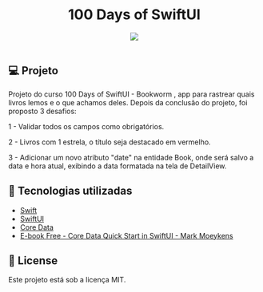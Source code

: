 <h1 align="center">
100 Days of SwiftUI
</h1>

<div align="center">
       <img src="./gif/Bookworm.gif"/>
</div>

</br>

## 💻 Projeto

Projeto do curso 100 Days of SwiftUI - Bookworm , app para rastrear quais livros
lemos e o que achamos deles. Depois da conclusão do projeto, foi proposto 3 desafios:

1 - Validar todos os campos como obrigatórios.

2 - Livros com 1 estrela, o título seja destacado em vermelho.

3 - Adicionar um novo atributo "date" na entidade Book, onde será salvo a data e
hora atual, exibindo a data formatada na tela de DetailView.

## 🚀 Tecnologias utilizadas

- [Swift](https://developer.apple.com/swift/)
- [SwiftUI](https://developer.apple.com/xcode/swiftui/)
- [Core Data](https://developer.apple.com/documentation/coredata)
- [E-book Free - Core Data Quick Start in SwiftUI - Mark Moeykens](https://www.bigmountainstudio.com/core-data-quick-start)

## 📄 License

Este projeto está sob a licença MIT.

